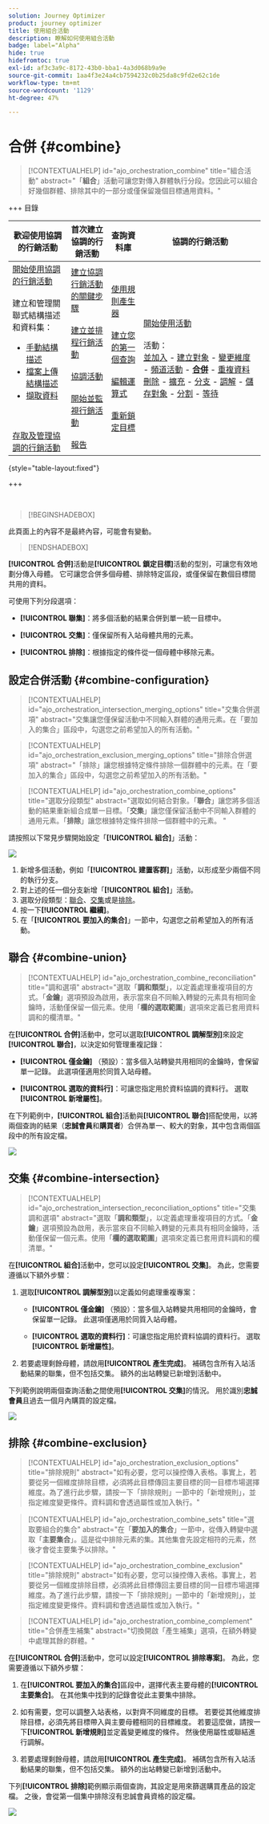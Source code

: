 ```yaml
---
solution: Journey Optimizer
product: journey optimizer
title: 使用組合活動
description: 瞭解如何使用組合活動
badge: label="Alpha"
hide: true
hidefromtoc: true
exl-id: af3c3a9c-8172-43b0-bba1-4a3d068b9a9e
source-git-commit: 1aa4f3e24a4cb7594232c0b25da8c9fd2e62c1de
workflow-type: tm+mt
source-wordcount: '1129'
ht-degree: 47%

---
```


# 合併 {#combine}

>[!CONTEXTUALHELP]
>id="ajo_orchestration_combine"
>title="組合活動"
>abstract="「**組合**」活動可讓您對傳入群體執行分段。您因此可以組合好幾個群體、排除其中的一部分或僅保留幾個目標通用資料。"

+++ 目錄

| 歡迎使用協調的行銷活動 | 首次建立協調的行銷活動 | 查詢資料庫 | 協調的行銷活動 |
|---|---|---|---|
| [開始使用協調的行銷活動](gs-orchestrated-campaigns.md)<br/><br/>建立和管理關聯式結構描述和資料集：</br> <ul><li>[手動結構描述](manual-schema.md)</li><li>[檔案上傳結構描述](file-upload-schema.md)</li><li>[擷取資料](ingest-data.md)</li></ul><br/><br/>[存取及管理協調的行銷活動](../access-manage-orchestrated-campaigns.md) | [建立協調行銷活動的關鍵步驟](../gs-campaign-creation.md)<br/><br/>[建立並排程行銷活動](../create-orchestrated-campaign.md)<br/><br/>[協調活動](../orchestrate-activities.md)<br/><br/>[開始並監視行銷活動](../start-monitor-campaigns.md)<br/><br/>[報告](../reporting-campaigns.md) | [使用規則產生器](../orchestrated-rule-builder.md)<br/><br/>[建立您的第一個查詢](../build-query.md)<br/><br/>[編輯運算式](../edit-expressions.md)<br/><br/>[重新鎖定目標](../retarget.md) | [開始使用活動](about-activities.md)<br/><br/>活動：<br/>[並加入](and-join.md) - [建立對象](build-audience.md) - [變更維度](change-dimension.md) - [頻道活動](channels.md) - <b>[合併](combine.md)</b> - [重複資料刪除](deduplication.md) - [擴充](enrichment.md) - [分支](fork.md) - [調解](reconciliation.md) - [儲存對象](save-audience.md) - [分割](split.md) - [等待](wait.md) |

{style="table-layout:fixed"}

+++

<br/>

>[!BEGINSHADEBOX]

此頁面上的內容不是最終內容，可能會有變動。

>[!ENDSHADEBOX]

**[!UICONTROL 合併]**&#x200B;活動是&#x200B;**[!UICONTROL 鎖定目標]**&#x200B;活動的型別，可讓您有效地劃分傳入母體。 它可讓您合併多個母體、排除特定區段，或僅保留在數個目標間共用的資料。

可使用下列分段選項：

* **[!UICONTROL 聯集]**：將多個活動的結果合併到單一統一目標中。

* **[!UICONTROL 交集]**：僅保留所有入站母體共用的元素。

* **[!UICONTROL 排除]**：根據指定的條件從一個母體中移除元素。

## 設定合併活動 {#combine-configuration}

>[!CONTEXTUALHELP]
>id="ajo_orchestration_intersection_merging_options"
>title="交集合併選項"
>abstract="交集讓您僅保留活動中不同輸入群體的通用元素。在「要加入的集合」區段中，勾選您之前希望加入的所有活動。"

>[!CONTEXTUALHELP]
>id="ajo_orchestration_exclusion_merging_options"
>title="排除合併選項"
>abstract="「排除」讓您根據特定條件排除一個群體中的元素。在「要加入的集合」區段中，勾選您之前希望加入的所有活動。"

>[!CONTEXTUALHELP]
>id="ajo_orchestration_combine_options"
>title="選取分段類型"
>abstract="選取如何結合對象。「**聯合**」讓您將多個活動的結果重新組合成單一目標。「**交集**」讓您僅保留活動中不同輸入群體的通用元素。「**排除**」讓您根據特定條件排除一個群體中的元素。 "

請按照以下常見步驟開始設定「**[!UICONTROL 組合]**」活動：

![](../assets/orchestrated-union.png)

1. 新增多個活動，例如「**[!UICONTROL 建置客群]**」活動，以形成至少兩個不同的執行分支。
1. 對上述的任一個分支新增「**[!UICONTROL 組合]**」活動。
1. 選取分段類型：[聯合](#union)、[交集](#intersection)或是[排除](#exclusion)。
1. 按一下&#x200B;**[!UICONTROL 繼續]**。
1. 在「**[!UICONTROL 要加入的集合]**」一節中，勾選您之前希望加入的所有活動。

## 聯合 {#combine-union}

>[!CONTEXTUALHELP]
>id="ajo_orchestration_combine_reconciliation"
>title="調和選項"
>abstract="選取「**調和類型**」，以定義處理重複項目的方式。「**金鑰**」選項預設為啟用，表示當來自不同輸入轉變的元素具有相同金鑰時，活動僅保留一個元素。使用「**欄的選取範圍**」選項來定義已套用資料調和的欄清單。"

在&#x200B;**[!UICONTROL 合併]**&#x200B;活動中，您可以選取&#x200B;**[!UICONTROL 調解型別]**&#x200B;來設定&#x200B;**[!UICONTROL 聯合]**，以決定如何管理重複記錄：

* **[!UICONTROL 僅金鑰]** （預設）：當多個入站轉變共用相同的金鑰時，會保留單一記錄。 此選項僅適用於同質入站母體。

* **[!UICONTROL 選取的資料行]**：可讓您指定用於資料協調的資料行。 選取&#x200B;**[!UICONTROL 新增屬性]**。

在下列範例中，**[!UICONTROL 組合]**&#x200B;活動與&#x200B;**[!UICONTROL 聯合]**&#x200B;搭配使用，以將兩個查詢的結果（**忠誠會員**&#x200B;和&#x200B;**購買者**）合併為單一、較大的對象，其中包含兩個區段中的所有設定檔。

![](../assets/orchestrated-union-example.png)

## 交集 {#combine-intersection}

>[!CONTEXTUALHELP]
>id="ajo_orchestration_intersection_reconciliation_options"
>title="交集調和選項"
>abstract="選取「**調和類型**」，以定義處理重複項目的方式。「**金鑰**」選項預設為啟用，表示當來自不同輸入轉變的元素具有相同金鑰時，活動僅保留一個元素。使用「**欄的選取範圍**」選項來定義已套用資料調和的欄清單。"

在&#x200B;**[!UICONTROL 組合]**&#x200B;活動中，您可以設定&#x200B;**[!UICONTROL 交集]**。 為此，您需要遵循以下額外步驟：

1. 選取&#x200B;**[!UICONTROL 調解型別]**&#x200B;以定義如何處理重複專案：

   * **[!UICONTROL 僅金鑰]** （預設）：當多個入站轉變共用相同的金鑰時，會保留單一記錄。 此選項僅適用於同質入站母體。

   * **[!UICONTROL 選取的資料行]**：可讓您指定用於資料協調的資料行。 選取&#x200B;**[!UICONTROL 新增屬性]**。

1. 若要處理剩餘母體，請啟用&#x200B;**[!UICONTROL 產生完成]**。 補碼包含所有入站活動結果的聯集，但不包括交集。 額外的出站轉變已新增到活動中。

下列範例說明兩個查詢活動之間使用&#x200B;**[!UICONTROL 交集]**&#x200B;的情況。 用於識別&#x200B;**忠誠會員**&#x200B;且過去一個月內購買的設定檔。

![](../assets/orchestrated-intersection-example.png)


## 排除 {#combine-exclusion}

>[!CONTEXTUALHELP]
>id="ajo_orchestration_exclusion_options"
>title="排除規則"
>abstract="如有必要，您可以操控傳入表格。事實上，若要從另一個維度排除目標，必須將此目標傳回主要目標的同一目標市場選擇維度。為了進行此步驟，請按一下「排除規則」一節中的「新增規則」，並指定維度變更條件。資料調和會透過屬性或加入執行。"

>[!CONTEXTUALHELP]
>id="ajo_orchestration_combine_sets"
>title="選取要組合的集合"
>abstract="在「**要加入的集合**」一節中，從傳入轉變中選取「**主要集合**」。這是從中排除元素的集。其他集會先設定相符的元素，然後才會從主要集予以排除。"

>[!CONTEXTUALHELP]
>id="ajo_orchestration_combine_exclusion"
>title="排除規則"
>abstract="如有必要，您可以操控傳入表格。事實上，若要從另一個維度排除目標，必須將此目標傳回主要目標的同一目標市場選擇維度。為了進行此步驟，請按一下「排除規則」一節中的「新增規則」，並指定維度變更條件。資料調和會透過屬性或加入執行。"

>[!CONTEXTUALHELP]
>id="ajo_orchestration_combine_complement"
>title="合併產生補集"
>abstract="切換開啟「產生補集」選項，在額外轉變中處理其餘的群體。"

在&#x200B;**[!UICONTROL 合併]**&#x200B;活動中，您可以設定&#x200B;**[!UICONTROL 排除專案]**。 為此，您需要遵循以下額外步驟：

1. 在&#x200B;**[!UICONTROL 要加入的集合]**&#x200B;區段中，選擇代表主要母體的&#x200B;**[!UICONTROL 主要集合]**。 在其他集中找到的記錄會從此主要集中排除。

1. 如有需要，您可以調整入站表格，以對齊不同維度的目標。 若要從其他維度排除目標，必須先將目標帶入與主要母體相同的目標維度。 若要這麼做，請按一下&#x200B;**[!UICONTROL 新增規則]**&#x200B;並定義變更維度的條件。 然後使用屬性或聯結進行調解。

1. 若要處理剩餘母體，請啟用&#x200B;**[!UICONTROL 產生完成]**。 補碼包含所有入站活動結果的聯集，但不包括交集。 額外的出站轉變已新增到活動中。

下列&#x200B;**[!UICONTROL 排除]**&#x200B;範例顯示兩個查詢，其設定是用來篩選購買產品的設定檔。 之後，會從第一個集中排除沒有忠誠會員資格的設定檔。

![](../assets/orchestrated-exclusion-example.png)

